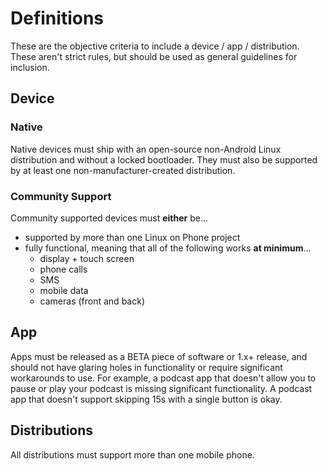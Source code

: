 # Definitions

These are the objective criteria to include a device / app / distribution. These aren't strict rules, but
should be used as general guidelines for inclusion.

## Device

### Native

Native devices must ship with an open-source non-Android Linux distribution and without a locked bootloader. 
They must also be supported by at least one non-manufacturer-created distribution.

### Community Support

Community supported devices must **either** be...
- supported by more than one Linux on Phone project
- fully functional, meaning that all of the following works **at minimum**...
  - display + touch screen
  - phone calls
  - SMS
  - mobile data
  - cameras (front and back)

## App

Apps must be released as a BETA piece of software or 1.x+ release, and should not have glaring holes
in functionality or require significant workarounds to use. For example, a podcast app that doesn't
allow you to pause or play your podcast is missing significant functionality. A podcast app that doesn't
support skipping 15s with a single button is okay.

## Distributions

All distributions must support more than one mobile phone.
